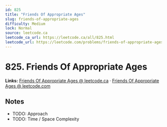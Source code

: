 ```yaml
--- 
id: 825
title: "Friends Of Appropriate Ages"
slug: friends-of-appropriate-ages
difficulty: Medium
lock: Normal
source: leetcode.ca
leetcode_ca_url: https://leetcode.ca/all/825.html
leetcode_url: https://leetcode.com/problems/friends-of-appropriate-ages/
---
```


# 825. Friends Of Appropriate Ages

**Links:** [Friends Of Appropriate Ages @ leetcode.ca](https://leetcode.ca/all/825.html) · [Friends Of Appropriate Ages @ leetcode.com](https://leetcode.com/problems/friends-of-appropriate-ages/)

## Notes
- TODO: Approach
- TODO: Time / Space Complexity
